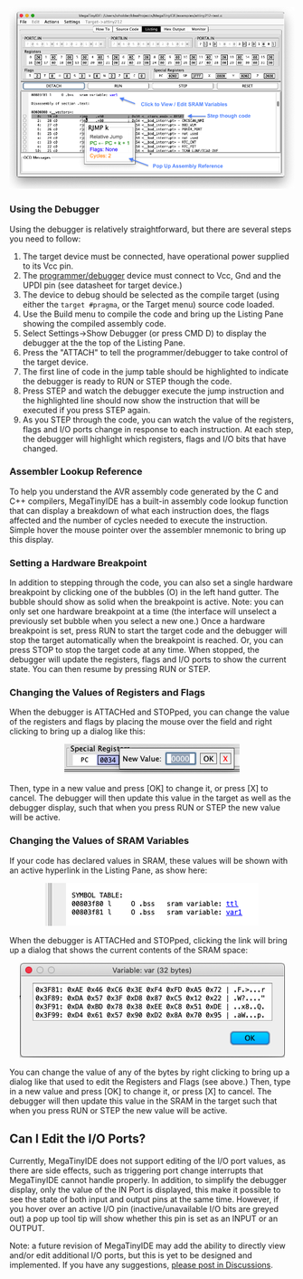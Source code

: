 <p align="center"><img src="images/debugging.png"></p>

### Using the Debugger

Using the debugger is relatively straightforward, but there are several steps you need to follow:

  1. The target device must be connected, have operational power supplied to its Vcc pin.
  2. The [programmer/debugger](programmers.md) device must connect to Vcc, Gnd and the UPDI pin (see datasheet for target device.)
  3. The device to debug should be selected as the compile target (using either the `target #pragma`, or the Target menu) source code loaded.
  4. Use the Build menu to compile the code and bring up the Listing Pane showing the compiled assembly code.
  5. Select Settings->Show Debugger (or press CMD D) to display the debugger at the the top of the Listing Pane.
  6. Press the "ATTACH" to tell the programmer/debugger to take control of the target device.
  7. The first line of code in the jump table should be highlighted to indicate the debugger is ready to RUN or STEP though the code.
  9. Press STEP and watch the debugger execute the jump instruction and the highlighted line should now show the instruction that will be executed if you press STEP again.
  10. As you STEP through the code, you can watch the value of the registers, flags and I/O ports change in response to each instruction.  At each step, the debugger will highlight which registers, flags and I/O bits that have changed.

### Assembler Lookup Reference

To help you understand the AVR assembly code generated by the C and C++ compilers, MegaTinyIDE has a built-in assembly code lookup function that can display a breakdown of what each instruction does, the flags affected and the number of cycles needed to execute the instruction.  Simple hover the mouse pointer over the assembler mnemonic to bring up this display.

### Setting a Hardware Breakpoint

In addition to stepping through the code, you can also set a single hardware breakpoint by clicking one of the bubbles (O) in the left hand gutter.  The bubble should show as solid when the breakpoint is active.  Note: you can only set one hardware breakpoint at a time (the interface will unselect a previously set bubble when you select a new one.)  Once a hardware breakpoint is set, press RUN to start the target code and the debugger will stop the target automatically when the breakpoint is reached.  Or, you can press STOP to stop the target code at any time.  When stopped, the debugger will update the registers, flags and I/O ports to show the current state.  You can then resume by pressing RUN or STEP.

### Changing the Values of Registers and Flags

When the debugger is ATTACHed and STOPped, you can change the value of the registers and flags by placing the mouse over the field and right clicking to bring up a dialog like this:

<p align="center"><img src="images/editpc.png"></p>

Then, type in a new value and press [OK] to change it, or press [X] to cancel.  The debugger will then update this value in the target as well as the debugger display, such that when you press RUN or STEP the new value will be active.

### Changing the Values of SRAM Variables

If your code has declared values in SRAM, these values will be shown with an active hyperlink in the Listing Pane, as show here:

<p align="center"><img src="images/sramvalues.png"></p>

When the debugger is ATTACHed and STOPped, clicking the link will bring up a dialog that shows the current contents of the SRAM space:

<p align="center"><img src="images/sramview.png"></p>

You can change the value of any of the bytes by right clicking to bring up a dialog like that used to edit the Registers and Flags (see above.)  Then, type in a new value and press [OK] to change it, or press [X] to cancel.  The debugger will then update this value in the SRAM in the target such that when you press RUN or STEP the new value will be active.

## Can I Edit the I/O Ports?

Currently, MegaTinyIDE does not support editing of the I/O port values, as there are side effects, such as triggering port change interrupts that MegaTinyIDE cannot handle properly.  In addition, to simplify the debugger display, only the value of the IN Port is displayed, this make it possible to see the state of both input and output pins at the same time.  However, if you hover over an active I/O pin (inactive/unavailable I/O bits are greyed out) a pop up tool tip will show whether this pin is set as an INPUT or an OUTPUT.

Note: a future revision of MegaTinyIDE may add the ability to directly view and/or edit additional I/O ports, but this is yet to be designed and implemented.  If you have any suggestions, [please post in Discussions](https://github.com/wholder/MegaTinyIDE/discussions).

